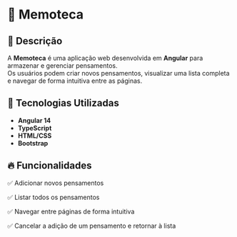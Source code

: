 # 📝 Memoteca  

## 📌 Descrição  

A **Memoteca** é uma aplicação web desenvolvida em **Angular** para armazenar e gerenciar pensamentos.  
Os usuários podem criar novos pensamentos, visualizar uma lista completa e navegar de forma intuitiva entre as páginas.  

## 🚀 Tecnologias Utilizadas  

- **Angular 14**  
- **TypeScript**  
- **HTML/CSS**  
- **Bootstrap**  

## 🔥 Funcionalidades  

✅ Adicionar novos pensamentos  

✅ Listar todos os pensamentos  

✅ Navegar entre páginas de forma intuitiva  

✅ Cancelar a adição de um pensamento e retornar à lista  

